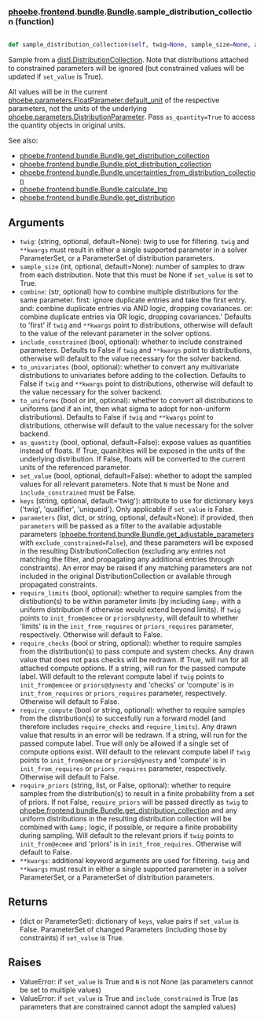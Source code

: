 ### [phoebe](phoebe.md).[frontend](phoebe.frontend.md).[bundle](phoebe.frontend.bundle.md).[Bundle](phoebe.frontend.bundle.Bundle.md).sample_distribution_collection (function)


```py

def sample_distribution_collection(self, twig=None, sample_size=None, as_quantity=False, set_value=False, keys='twig', parameters=None, **kwargs)

```



Sample from a [distl.DistributionCollection](https://distl.readthedocs.io/en/latest/api/DistributionCollection/).
Note that distributions attached to constrained parameters will be
ignored (but constrained values will be updated if `set_value` is True).

All values will be in the current [phoebe.parameters.FloatParameter.default_unit](phoebe.parameters.FloatParameter.default_unit.md)
of the respective parameters, not the units of the underlying [phoebe.parameters.DistributionParameter](phoebe.parameters.DistributionParameter.md).
Pass `as_quantity=True` to access the quantity objects in original units.

See also:
* [phoebe.frontend.bundle.Bundle.get_distribution_collection](phoebe.frontend.bundle.Bundle.get_distribution_collection.md)
* [phoebe.frontend.bundle.Bundle.plot_distribution_collection](phoebe.frontend.bundle.Bundle.plot_distribution_collection.md)
* [phoebe.frontend.bundle.Bundle.uncertainties_from_distribution_collection](phoebe.frontend.bundle.Bundle.uncertainties_from_distribution_collection.md)
* [phoebe.frontend.bundle.Bundle.calculate_lnp](phoebe.frontend.bundle.Bundle.calculate_lnp.md)
* [phoebe.frontend.bundle.Bundle.get_distribution](phoebe.frontend.bundle.Bundle.get_distribution.md)

Arguments
----------
* `twig`: (string, optional, default=None): twig to use for filtering.
    `twig` and `**kwargs` must result in either a single supported
    parameter in a solver ParameterSet, or a ParameterSet of distribution
    parameters.
* `sample_size` (int, optional, default=None): number of samples to draw from
    each distribution.  Note that this must be None if `set_value` is
    set to True.
* `combine`: (str, optional) how to combine multiple distributions for the same parameter.
    first: ignore duplicate entries and take the first entry.
    and: combine duplicate entries via AND logic, dropping covariances.
    or: combine duplicate entries via OR logic, dropping covariances.'
    Defaults to 'first' if `twig` and `**kwargs` point to distributions,
    otherwise will default to the value of the relevant parameter in the
    solver options.
* `include_constrained` (bool, optional): whether to
    include constrained parameters.  Defaults to False if `twig` and
    `**kwargs` point to distributions, otherwise will default to the
    value necessary for the solver backend.
* `to_univariates` (bool, optional): whether to convert any multivariate
    distributions to univariates before adding to the collection.  Defaults
    to False if `twig` and `**kwargs` point to distributions, otherwise
    will default to the value necessary for the solver backend.
* `to_uniforms` (bool or int, optional): whether to convert all distributions
    to uniforms (and if an int, then what sigma to adopt for non-uniform
    distributions).  Defaults to False if `twig` and `**kwargs` point to
    distributions, otherwise will default to the value necessary for the
    solver backend.
*  `as_quantity` (bool, optional, default=False): expose values as quantities
    instead of floats.  If True, quanitities will be exposed in the units
    of the underlying distribution.  If False, floats will be converted
    to the current units of the referenced parameter.
* `set_value` (bool, optional, default=False): whether to adopt the
    sampled values for all relevant parameters.  Note that `N` must
    be None and `include_constrained` must be False.
* `keys` (string, optional, default='twig'): attribute to use for dictionary
    keys ('twig', 'qualifier', 'uniqueid').  Only applicable if
    `set_value` is False.
* `parameters` (list, dict, or string, optional, default=None): if provided,
    then `parameters` will be passed as a filter to the available adjustable
    parameters ([phoebe.frontend.bundle.Bundle.get_adjustable_parameters](phoebe.frontend.bundle.Bundle.get_adjustable_parameters.md)
    with `exclude_constrained=False`), and these parameters will be exposed
    in the resulting DistributionCollection (excluding any entries not
    matching the filter, and propagating any additional entries through
    constraints).  An error may be raised if any matching parameters
    are not included in the original DistributionCollection or available
    through propagated constraints.
* `require_limits` (bool, optional): whether to
    require samples from the distibution(s) to be within parameter limits
    (by including `&amp;` with a uniform distribution if otherwise would extend
    beyond limits).  If `twig` points to `init_from@emcee` or `priors@dynesty`,
    will default to whether 'limits' is in the `init_from_requires` or `priors_requires`
    parameter, respectively.  Otherwise will default to False.
* `require_checks` (bool or string, optional): whether to require samples
    from the distribution(s) to pass compute and system checks.  Any
    drawn value that does not pass checks will be redrawn.  If True, will
    run for all attached compute options.  If a string, will run for the
    passed compute label.  Will default to the relevant compute label if
    `twig` points to `init_from@emcee` or `priors@dynesty` and 'checks'
    or 'compute' is in `init_from_requires` or `priors_requires` parameter,
    respectively.  Otherwise will default to False.
* `require_compute` (bool or string, optional): whether to require samples
    from the distribution(s) to succesfully run a forward model (and
    therefore includes `require_checks` and `require_limits`).  Any drawn
    value that results in an error will be redrawn.  If a string, will
    run for the passed compute label.  True will only be allowed if a
    single set of compute options exist.  Will default to the relevant
    compute label if `twig` points to `init_from@emcee` or `priors@dynesty`
    and 'compute' is in `init_from_requires` or `priors_requires` parameter,
    respectively.  Otherwise will default to False.
* `require_priors` (string, list, or False, optional): whether to
    require samples from the distribution(s) to result in a finite
    probability from a set of priors.  If not False, `require_priors`
    will be passed directly as `twig` to [phoebe.frontend.bundle.Bundle.get_distribution_collection](phoebe.frontend.bundle.Bundle.get_distribution_collection.md)
    and any uniform distributions in the resulting distribution collection
    will be combined with `&amp;` logic, if possible, or require a finite
    probability during sampling.  Will default to the relevant
    priors if `twig` points to `init_from@ecmee` and 'priors' is
    in `init_from_requires`.  Otherwise will default to False.
* `**kwargs`: additional keyword arguments are used for filtering.
    `twig` and `**kwargs` must result in either a single supported
    parameter in a solver ParameterSet, or a ParameterSet of distribution
    parameters.

Returns
--------
* (dict or ParameterSet): dictionary of `keys`, value pairs if `set_value`
    is False.  ParameterSet of changed Parameters (including those by
    constraints) if `set_value` is True.

Raises
-------
* ValueError: if `set_value` is True and `N` is not None (as parameters
    cannot be set to multiple values)
* ValueError: if `set_value` is True and `include_constrained` is True
    (as parameters that are constrained cannot adopt the sampled values)
